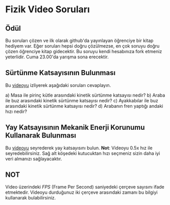 # Fizik Video Soruları
## Ödül
Bu soruları çözen ve ilk olarak github'da yayınlayan öğrenciye bir kitap hediyem var. Eğer soruları hepsi doğru çözülmezse, en çok soruyu doğru çözen öğrenciye kitap gidecektir. Bu soruyu kendi hesabınıza fork etmeniz yeterlidir. Cuma 23.00'da yarışma sona erecektir. 

## Sürtünme Katsayısının Bulunması

Bu [videoyu](https://www.youtube.com/watch?v=fhIL18aHg8s&feature=youtu.be) izliyerek aşağıdaki soruları cevaplayın.

a) Masa ile pirinç kütle arasındaki kinetik sürtünme katsayısı nedir? 
b) Araba ile buz arasındaki kinetik sürtünme katsayısı nedir?
c) Ayakkabılar ile buz arasındaki kinetik sürtünme katsayısı nedir?
d) Arabanın fren yaptığı andaki hızı nedir?

## Yay Katsayısının Mekanik Enerji Korunumu Kullanarak Bulunması
Bu [videoyu](https://serc.carleton.edu/details/files/34960.html) seyrederek yay katsayısını bulun. **Not**: Videoyu 0.5x hız ile seyredebilirsiniz. Sağ alt köşedeki kutucuktan hızı seçmeniz sizin daha iyi veri almanızı sağlayacaktır.

## NOT
Video üzerindeki *FPS* (Frame Per Second) saniyedeki çerçeve sayısını ifade etmektedir. Videoyu durduğunuz iki  çerçeve arasındaki zamanı bu bilgiyi kullanarak bulabilirsiniz.



